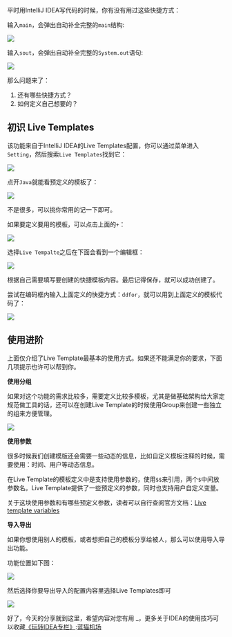 
平时用IntelliJ IDEA写代码的时候，你有没有用过这些快捷方式：


输入`main`，会弹出自动补全完整的`main`结构:


![](https://static.didispace.com/images3/8e79e9944e2e85f4fb119423491eb631.png)


输入`sout`，会弹出自动补全完整的`System.out`语句:


![](https://static.didispace.com/images3/6b230f4df684bd209b4ccc5bc259d8e2.png)


那么问题来了：


1. 还有哪些快捷方式？
2. 如何定义自己想要的？


## 初识 Live Templates


该功能来自于IntelliJ IDEA的Live Templates配置，你可以通过菜单进入`Setting`，然后搜索`Live Templates`找到它：


![](https://static.didispace.com/images3/d5f209fca908cf856cbf9d954bec54b2.png)


点开`Java`就能看预定义的模板了：


![](https://static.didispace.com/images3/ca3092eeed7bb073779ff46edaf22b82.png)


不是很多，可以挑你常用的记一下即可。


如果要定义要用的模板，可以点击上面的`+`：


![](https://static.didispace.com/images3/95c0896e4dbc3777c62da5a21b2a9684.png)


选择`Live Tempalte`之后在下面会看到一个编辑框：


![](https://static.didispace.com/images3/7d245d737dfc2040dc3d8d9befcd7b11.png)


根据自己需要填写要创建的快捷模板内容。最后记得保存，就可以成功创建了。


尝试在编码框内输入上面定义的快捷方式：`ddfor`，就可以用到上面定义的模板代码了：


![](https://static.didispace.com/images3/506c4347ea0d6e8bb9d939fcc09cc1bb.png)


## 使用进阶


上面仅介绍了Live Template最基本的使用方式。如果还不能满足你的要求，下面几项提示也许可以帮到你。


**使用分组**


如果对这个功能的需求比较多，需要定义比较多模板，尤其是做基础架构给大家定规范做工具的话，还可以在创建Live Template的时候使用Group来创建一些独立的组来方便管理。


![](https://static.didispace.com/images3/95c0896e4dbc3777c62da5a21b2a9684.png)


**使用参数**


很多时候我们创建模版还会需要一些动态的信息，比如自定义模板注释的时候，需要使用：时间、用户等动态信息。


在Live Template的模板定义中是支持使用参数的，使用`$$`来引用，两个`$`中间放参数名。Live Template提供了一些预定义的参数，同时也支持用户自定义变量。


关于这块使用参数和有哪些预定义参数，读者可以自行查阅官方文档：[Live template variables](https://github.com)


**导入导出**


如果你想使用别人的模板，或者想把自己的模板分享给被人，那么可以使用导入导出功能。


功能位置如下图：


![](https://static.didispace.com/images3/4bcd43a0663c85eb842a8274007a8eb4.png)


然后选择你要导出导入的配置内容里选择Live Templates即可


![](https://static.didispace.com/images3/27e665588aedea09be2dbafc29eefc12.png)


好了，今天的分享就到这里，希望内容对您有用 \_，更多关于IDEA的使用技巧可以收藏[《玩转IDEA专栏》](https://github.com):[蓝猫机场](https://fenfang.org)



